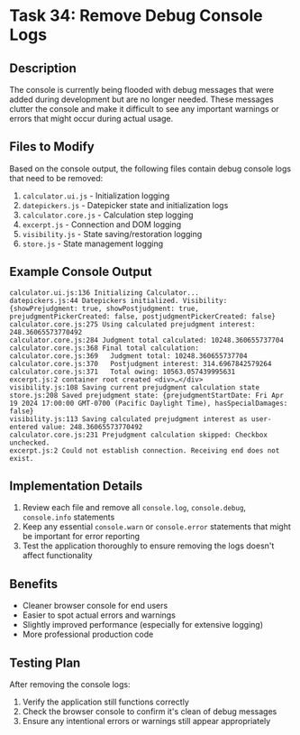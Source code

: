# Task 34: Remove Debug Console Logs

## Description
The console is currently being flooded with debug messages that were added during development but are no longer needed. These messages clutter the console and make it difficult to see any important warnings or errors that might occur during actual usage.

## Files to Modify
Based on the console output, the following files contain debug console logs that need to be removed:

1. `calculator.ui.js` - Initialization logging
2. `datepickers.js` - Datepicker state and initialization logs
3. `calculator.core.js` - Calculation step logging
4. `excerpt.js` - Connection and DOM logging
5. `visibility.js` - State saving/restoration logging
6. `store.js` - State management logging

## Example Console Output
```
calculator.ui.js:136 Initializing Calculator...
datepickers.js:44 Datepickers initialized. Visibility: {showPrejudgment: true, showPostjudgment: true, prejudgmentPickerCreated: false, postjudgmentPickerCreated: false}
calculator.core.js:275 Using calculated prejudgment interest: 248.36065573770492
calculator.core.js:284 Judgment total calculated: 10248.360655737704
calculator.core.js:368 Final total calculation:
calculator.core.js:369   Judgment total: 10248.360655737704
calculator.core.js:370   Postjudgment interest: 314.6967842579264
calculator.core.js:371   Total owing: 10563.057439995631
excerpt.js:2 container root created <div>​…​</div>​
visibility.js:108 Saving current prejudgment calculation state
store.js:208 Saved prejudgment state: {prejudgmentStartDate: Fri Apr 19 2024 17:00:00 GMT-0700 (Pacific Daylight Time), hasSpecialDamages: false}
visibility.js:113 Saving calculated prejudgment interest as user-entered value: 248.36065573770492
calculator.core.js:231 Prejudgment calculation skipped: Checkbox unchecked.
excerpt.js:2 Could not establish connection. Receiving end does not exist.
```

## Implementation Details
1. Review each file and remove all `console.log`, `console.debug`, `console.info` statements
2. Keep any essential `console.warn` or `console.error` statements that might be important for error reporting
3. Test the application thoroughly to ensure removing the logs doesn't affect functionality

## Benefits
- Cleaner browser console for end users
- Easier to spot actual errors and warnings
- Slightly improved performance (especially for extensive logging)
- More professional production code

## Testing Plan
After removing the console logs:
1. Verify the application still functions correctly
2. Check the browser console to confirm it's clean of debug messages
3. Ensure any intentional errors or warnings still appear appropriately

